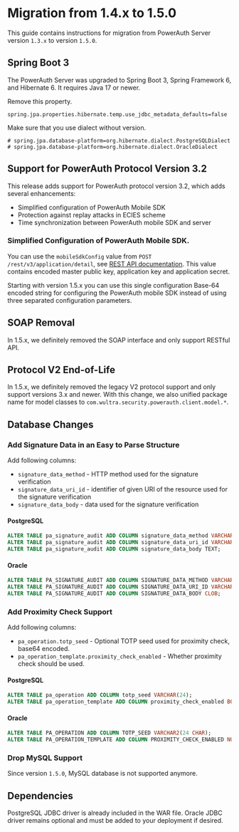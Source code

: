 # Migration from 1.4.x to 1.5.0

This guide contains instructions for migration from PowerAuth Server version `1.3.x` to version `1.5.0`.

## Spring Boot 3

The PowerAuth Server was upgraded to Spring Boot 3, Spring Framework 6, and Hibernate 6.
It requires Java 17 or newer.

Remove this property.

`spring.jpa.properties.hibernate.temp.use_jdbc_metadata_defaults=false`

Make sure that you use dialect without version.

```properties
# spring.jpa.database-platform=org.hibernate.dialect.PostgreSQLDialect
# spring.jpa.database-platform=org.hibernate.dialect.OracleDialect
```

## Support for PowerAuth Protocol Version 3.2

This release adds support for PowerAuth protocol version 3.2, which adds several enhancements:
- Simplified configuration of PowerAuth Mobile SDK
- Protection against replay attacks in ECIES scheme
- Time synchronization between PowerAuth mobile SDK and server

### Simplified Configuration of PowerAuth Mobile SDK. 

You can use the `mobileSdkConfig` value from `POST /rest/v3/application/detail`, see [REST API documentation](https://github.com/wultra/powerauth-server/blob/develop/docs/WebServices-Methods.md#method-getapplicationdetail). This value contains encoded master public key, application key and application secret.

Starting with version 1.5.x you can use this single configuration Base-64 encoded string for configuring the PowerAuth mobile SDK instead of using three separated configuration parameters.

## SOAP Removal

In 1.5.x, we definitely removed the SOAP interface and only support RESTful API.

## Protocol V2 End-of-Life

In 1.5.x, we definitely removed the legacy V2 protocol support and only support versions 3.x and newer. With this change, we also unified package name for model classes to `com.wultra.security.powerauth.client.model.*`.

## Database Changes

### Add Signature Data in an Easy to Parse Structure

Add following columns:
 - `signature_data_method` - HTTP method used for the signature verification
 - `signature_data_uri_id` - identifier of given URI of the resource used for the signature verification
 - `signature_data_body` - data used for the signature verification

#### PostgreSQL

```sql
ALTER TABLE pa_signature_audit ADD COLUMN signature_data_method VARCHAR(32);
ALTER TABLE pa_signature_audit ADD COLUMN signature_data_uri_id VARCHAR(255);
ALTER TABLE pa_signature_audit ADD COLUMN signature_data_body TEXT;
```

#### Oracle

```sql
ALTER TABLE PA_SIGNATURE_AUDIT ADD COLUMN SIGNATURE_DATA_METHOD VARCHAR2(32 CHAR);
ALTER TABLE PA_SIGNATURE_AUDIT ADD COLUMN SIGNATURE_DATA_URI_ID VARCHAR2(255 CHAR);
ALTER TABLE PA_SIGNATURE_AUDIT ADD COLUMN SIGNATURE_DATA_BODY CLOB;
```


### Add Proximity Check Support

Add following columns:
- `pa_operation.totp_seed` - Optional TOTP seed used for proximity check, base64 encoded.
- `pa_operation_template.proximity_check_enabled` - Whether proximity check should be used.


#### PostgreSQL

```sql
ALTER TABLE pa_operation ADD COLUMN totp_seed VARCHAR(24);
ALTER TABLE pa_operation_template ADD COLUMN proximity_check_enabled BOOLEAN NOT NULL DEFAULT FALSE;
```


#### Oracle

```sql
ALTER TABLE PA_OPERATION ADD COLUMN TOTP_SEED VARCHAR2(24 CHAR);
ALTER TABLE PA_OPERATION_TEMPLATE ADD COLUMN PROXIMITY_CHECK_ENABLED NUMBER(1, 0) DEFAULT 0 NOT NULL;
```


### Drop MySQL Support

Since version `1.5.0`, MySQL database is not supported anymore.


## Dependencies

PostgreSQL JDBC driver is already included in the WAR file.
Oracle JDBC driver remains optional and must be added to your deployment if desired.
